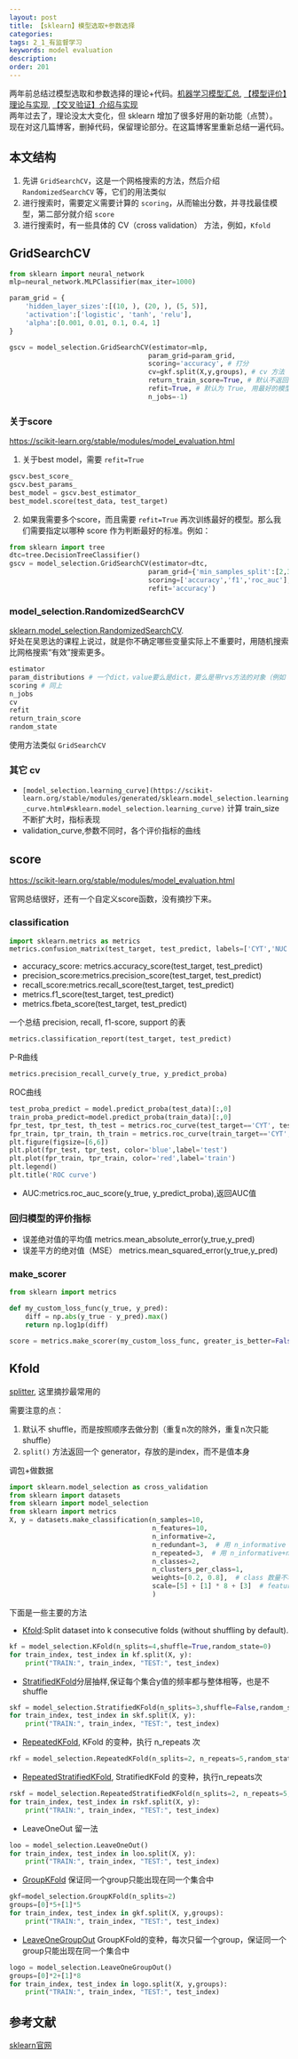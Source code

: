 ```yaml
---
layout: post
title: 【sklearn】模型选取+参数选择
categories:
tags: 2_1_有监督学习
keywords: model evaluation
description:
order: 201
---
```


两年前总结过模型选取和参数选择的理论+代码。[机器学习模型汇总](http://www.guofei.site/2017/05/22/modelpool.html), [【模型评价】理论与实现](http://www.guofei.site/2017/05/02/ModelEvaluation.html), [【交叉验证】介绍与实现](http://www.guofei.site/2017/10/03/crossvalidation.html)  
两年过去了，理论没太大变化，但 sklearn 增加了很多好用的新功能（点赞）。  
现在对这几篇博客，删掉代码，保留理论部分。在这篇博客里重新总结一遍代码。  

## 本文结构
1. 先讲 `GridSearchCV`，这是一个网格搜索的方法，然后介绍 `RandomizedSearchCV` 等，它们的用法类似
2. 进行搜索时，需要定义需要计算的 `scoring`，从而输出分数，并寻找最佳模型，第二部分就介绍 `score`  
3. 进行搜索时，有一些具体的 CV（cross validation） 方法，例如，`Kfold`


## GridSearchCV
```python
from sklearn import neural_network
mlp=neural_network.MLPClassifier(max_iter=1000)

param_grid = {
    'hidden_layer_sizes':[(10, ), (20, ), (5, 5)],
    'activation':['logistic', 'tanh', 'relu'],
    'alpha':[0.001, 0.01, 0.1, 0.4, 1]
}

gscv = model_selection.GridSearchCV(estimator=mlp,
                                   param_grid=param_grid,
                                   scoring='accuracy', # 打分
                                   cv=gkf.split(X,y,groups), # cv 方法
                                   return_train_score=True, # 默认不返回 train 的score
                                   refit=True, # 默认为 True, 用最好的模型+全量数据再次训练，用 gscv.best_estimator_ 获取最好模型
                                   n_jobs=-1)
```
### 关于score
https://scikit-learn.org/stable/modules/model_evaluation.html


1. 关于best model，需要 `refit=True`
```python
gscv.best_score_
gscv.best_params_
best_model = gscv.best_estimator_
best_model.score(test_data, test_target)
```
2. 如果我需要多个score，而且需要 `refit=True` 再次训练最好的模型。那么我们需要指定以哪种 score 作为判断最好的标准。例如：
```python
from sklearn import tree
dtc=tree.DecisionTreeClassifier()
gscv = model_selection.GridSearchCV(estimator=dtc,
                                   param_grid={'min_samples_split':[2,3,4]},
                                   scoring=['accuracy','f1','roc_auc'],
                                   refit='accuracy')
```

### model_selection.RandomizedSearchCV
[sklearn.model_selection.RandomizedSearchCV](https://scikit-learn.org/stable/modules/generated/sklearn.model_selection.RandomizedSearchCV.html).  
好处在吴恩达的课程上说过，就是你不确定哪些变量实际上不重要时，用随机搜索比网格搜索“有效”搜索更多。
```python
estimator
param_distributions # 一个dict，value要么是dict，要么是带rvs方法的对象（例如 scipy.stats.distributions）
scoring # 同上
n_jobs
cv
refit
return_train_score
random_state
```
使用方法类似 `GridSearchCV`

### 其它 cv
- `[model_selection.learning_curve](https://scikit-learn.org/stable/modules/generated/sklearn.model_selection.learning_curve.html#sklearn.model_selection.learning_curve)` 计算 train_size 不断扩大时，指标表现
- validation_curve,参数不同时，各个评价指标的曲线


## score
https://scikit-learn.org/stable/modules/model_evaluation.html  

官网总结很好，还有一个自定义score函数，没有摘抄下来。  

### classification
```python
import sklearn.metrics as metrics
metrics.confusion_matrix(test_target, test_predict, labels=['CYT','NUC']) # label可以控制显示哪些标签
```

- accuracy_score: metrics.accuracy_score(test_target, test_predict)
- precision_score:metrics.precision_score(test_target, test_predict)
- recall_score:metrics.recall_score(test_target, test_predict)
- metrics.f1_score(test_target, test_predict)
- metrics.fbeta_score(test_target, test_predict)


一个总结 precision, recall, f1-score, support 的表
```python
metrics.classification_report(test_target, test_predict)
```

P-R曲线
```python
metrics.precision_recall_curve(y_true, y_predict_proba)
```

ROC曲线
```python
test_proba_predict = model.predict_proba(test_data)[:,0]
train_proba_predict=model.predict_proba(train_data)[:,0]
fpr_test, tpr_test, th_test = metrics.roc_curve(test_target=='CYT', test_proba_predict)
fpr_train, tpr_train, th_train = metrics.roc_curve(train_target=='CYT', train_proba_predict)
plt.figure(figsize=[6,6])
plt.plot(fpr_test, tpr_test, color='blue',label='test')
plt.plot(fpr_train, tpr_train, color='red',label='train')
plt.legend()
plt.title('ROC curve')
```

- AUC:metrics.roc_auc_score(y_true, y_predict_proba),返回AUC值


### 回归模型的评价指标
- 误差绝对值的平均值 metrics.mean_absolute_error(y_true,y_pred)
- 误差平方的绝对值（MSE） metrics.mean_squared_error(y_true,y_pred)

### make_scorer


```python
from sklearn import metrics

def my_custom_loss_func(y_true, y_pred):
    diff = np.abs(y_true - y_pred).max()
    return np.log1p(diff)

score = metrics.make_scorer(my_custom_loss_func, greater_is_better=False)
```

## Kfold
[splitter](https://scikit-learn.org/stable/modules/classes.html#splitter-classes), 这里摘抄最常用的  

需要注意的点：
1. 默认不 shuffle，而是按照顺序去做分割（重复n次的除外，重复n次只能 shuffle）
2. `split()` 方法返回一个 generator，存放的是index，而不是值本身

调包+做数据
```python
import sklearn.model_selection as cross_validation
from sklearn import datasets
from sklearn import model_selection
from sklearn import metrics
X, y = datasets.make_classification(n_samples=10,
                                    n_features=10,
                                    n_informative=2,
                                    n_redundant=3,  # 用 n_informative 线性组合出这么多个特征
                                    n_repeated=3,  # 用 n_informative+n_redundant 线性组合出这么多个特征
                                    n_classes=2,
                                    n_clusters_per_class=1,
                                    weights=[0.2, 0.8],  # class 数量不均衡
                                    scale=[5] + [1] * 8 + [3]  # feature 的 scale
                                    )
```


下面是一些主要的方法
- [Kfold](http://scikit-learn.org/stable/modules/generated/sklearn.model_selection.KFold.html):Split dataset into k consecutive folds (without shuffling by default).
```python
kf = model_selection.KFold(n_splits=4,shuffle=True,random_state=0)
for train_index, test_index in kf.split(X, y):
    print("TRAIN:", train_index, "TEST:", test_index)
```
- [StratifiedKFold](http://scikit-learn.org/stable/modules/generated/sklearn.model_selection.StratifiedKFold.html#sklearn.model_selection.StratifiedKFold)分层抽样,保证每个集合y值的频率都与整体相等，也是不shuffle
```python
skf = model_selection.StratifiedKFold(n_splits=3,shuffle=False,random_state=0)
for train_index, test_index in skf.split(X, y):
    print("TRAIN:", train_index, "TEST:", test_index)
```
- [RepeatedKFold](http://scikit-learn.org/stable/modules/generated/sklearn.model_selection.RepeatedKFold.html#sklearn.model_selection.RepeatedKFold), KFold 的变种，执行 n_repeats 次
```python
rkf = model_selection.RepeatedKFold(n_splits=2, n_repeats=5,random_state=0)
```
- [RepeatedStratifiedKFold](http://scikit-learn.org/stable/modules/generated/sklearn.model_selection.StratifiedKFold.html#sklearn.model_selection.StratifiedKFold), StratifiedKFold 的变种，执行n_repeats次
```python
rskf = model_selection.RepeatedStratifiedKFold(n_splits=2, n_repeats=5,random_state=0)
for train_index, test_index in rskf.split(X, y):
    print("TRAIN:", train_index, "TEST:", test_index)
```
- LeaveOneOut 留一法
```python
loo = model_selection.LeaveOneOut()
for train_index, test_index in loo.split(X, y):
    print("TRAIN:", train_index, "TEST:", test_index)
```
- [GroupKFold](http://scikit-learn.org/stable/modules/generated/sklearn.model_selection.GroupKFold.html#sklearn.model_selection.GroupKFold) 保证同一个group只能出现在同一个集合中
```python
gkf=model_selection.GroupKFold(n_splits=2)
groups=[0]*5+[1]*5
for train_index, test_index in gkf.split(X, y,groups):
    print("TRAIN:", train_index, "TEST:", test_index)
```
- [LeaveOneGroupOut](http://scikit-learn.org/stable/modules/generated/sklearn.model_selection.LeaveOneGroupOut.html#sklearn.model_selection.LeaveOneGroupOut) GroupKFold的变种，每次只留一个group，保证同一个group只能出现在同一个集合中
```python
logo = model_selection.LeaveOneGroupOut()
groups=[0]*2+[1]*8
for train_index, test_index in logo.split(X, y,groups):
    print("TRAIN:", train_index, "TEST:", test_index)
```


## 参考文献

[sklearn官网](https://scikit-learn.org/stable/modules/classes.html)
